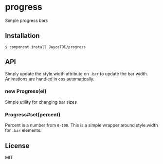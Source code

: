 # progress

  Simple progress bars

## Installation

    $ component install JayceTDE/progress

## API

Simply update the style.width attribute on `.bar` to update the bar width.
Animations are handled in css automatically.

### new Progress(el)

Simple utility for changing bar sizes

### Progress#set(percent)

Percent is a number from `0-100`. This is a simple wrapper around style.width
for `.bar` elements.

## License

  MIT
